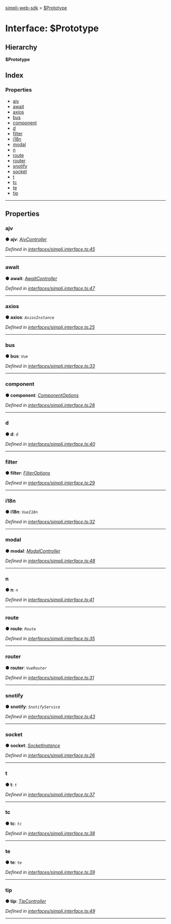 [simpli-web-sdk](../README.md) > [$Prototype](../interfaces/_prototype.md)

# Interface: $Prototype

## Hierarchy

**$Prototype**

## Index

### Properties

* [ajv](_prototype.md#ajv)
* [await](_prototype.md#await)
* [axios](_prototype.md#axios)
* [bus](_prototype.md#bus)
* [component](_prototype.md#component)
* [d](_prototype.md#d)
* [filter](_prototype.md#filter)
* [i18n](_prototype.md#i18n)
* [modal](_prototype.md#modal)
* [n](_prototype.md#n)
* [route](_prototype.md#route)
* [router](_prototype.md#router)
* [snotify](_prototype.md#snotify)
* [socket](_prototype.md#socket)
* [t](_prototype.md#t)
* [tc](_prototype.md#tc)
* [te](_prototype.md#te)
* [tip](_prototype.md#tip)

---

## Properties

<a id="ajv"></a>

###  ajv

**● ajv**: *[AjvController](../classes/ajvcontroller.md)*

*Defined in [interfaces/simpli.interface.ts:45](https://github.com/simplitech/simpli-web-sdk/blob/77f6425/src/interfaces/simpli.interface.ts#L45)*

___
<a id="await"></a>

###  await

**● await**: *[AwaitController](../classes/awaitcontroller.md)*

*Defined in [interfaces/simpli.interface.ts:47](https://github.com/simplitech/simpli-web-sdk/blob/77f6425/src/interfaces/simpli.interface.ts#L47)*

___
<a id="axios"></a>

###  axios

**● axios**: *`AxiosInstance`*

*Defined in [interfaces/simpli.interface.ts:25](https://github.com/simplitech/simpli-web-sdk/blob/77f6425/src/interfaces/simpli.interface.ts#L25)*

___
<a id="bus"></a>

###  bus

**● bus**: *`Vue`*

*Defined in [interfaces/simpli.interface.ts:33](https://github.com/simplitech/simpli-web-sdk/blob/77f6425/src/interfaces/simpli.interface.ts#L33)*

___
<a id="component"></a>

###  component

**● component**: *[ComponentOptions](componentoptions.md)*

*Defined in [interfaces/simpli.interface.ts:28](https://github.com/simplitech/simpli-web-sdk/blob/77f6425/src/interfaces/simpli.interface.ts#L28)*

___
<a id="d"></a>

###  d

**● d**: *`d`*

*Defined in [interfaces/simpli.interface.ts:40](https://github.com/simplitech/simpli-web-sdk/blob/77f6425/src/interfaces/simpli.interface.ts#L40)*

___
<a id="filter"></a>

###  filter

**● filter**: *[FilterOptions](filteroptions.md)*

*Defined in [interfaces/simpli.interface.ts:29](https://github.com/simplitech/simpli-web-sdk/blob/77f6425/src/interfaces/simpli.interface.ts#L29)*

___
<a id="i18n"></a>

###  i18n

**● i18n**: *`VueI18n`*

*Defined in [interfaces/simpli.interface.ts:32](https://github.com/simplitech/simpli-web-sdk/blob/77f6425/src/interfaces/simpli.interface.ts#L32)*

___
<a id="modal"></a>

###  modal

**● modal**: *[ModalController](../classes/modalcontroller.md)*

*Defined in [interfaces/simpli.interface.ts:48](https://github.com/simplitech/simpli-web-sdk/blob/77f6425/src/interfaces/simpli.interface.ts#L48)*

___
<a id="n"></a>

###  n

**● n**: *`n`*

*Defined in [interfaces/simpli.interface.ts:41](https://github.com/simplitech/simpli-web-sdk/blob/77f6425/src/interfaces/simpli.interface.ts#L41)*

___
<a id="route"></a>

###  route

**● route**: *`Route`*

*Defined in [interfaces/simpli.interface.ts:35](https://github.com/simplitech/simpli-web-sdk/blob/77f6425/src/interfaces/simpli.interface.ts#L35)*

___
<a id="router"></a>

###  router

**● router**: *`VueRouter`*

*Defined in [interfaces/simpli.interface.ts:31](https://github.com/simplitech/simpli-web-sdk/blob/77f6425/src/interfaces/simpli.interface.ts#L31)*

___
<a id="snotify"></a>

###  snotify

**● snotify**: *`SnotifyService`*

*Defined in [interfaces/simpli.interface.ts:43](https://github.com/simplitech/simpli-web-sdk/blob/77f6425/src/interfaces/simpli.interface.ts#L43)*

___
<a id="socket"></a>

###  socket

**● socket**: *[SocketInstance](socketinstance.md)*

*Defined in [interfaces/simpli.interface.ts:26](https://github.com/simplitech/simpli-web-sdk/blob/77f6425/src/interfaces/simpli.interface.ts#L26)*

___
<a id="t"></a>

###  t

**● t**: *`t`*

*Defined in [interfaces/simpli.interface.ts:37](https://github.com/simplitech/simpli-web-sdk/blob/77f6425/src/interfaces/simpli.interface.ts#L37)*

___
<a id="tc"></a>

###  tc

**● tc**: *`tc`*

*Defined in [interfaces/simpli.interface.ts:38](https://github.com/simplitech/simpli-web-sdk/blob/77f6425/src/interfaces/simpli.interface.ts#L38)*

___
<a id="te"></a>

###  te

**● te**: *`te`*

*Defined in [interfaces/simpli.interface.ts:39](https://github.com/simplitech/simpli-web-sdk/blob/77f6425/src/interfaces/simpli.interface.ts#L39)*

___
<a id="tip"></a>

###  tip

**● tip**: *[TipController](../classes/tipcontroller.md)*

*Defined in [interfaces/simpli.interface.ts:49](https://github.com/simplitech/simpli-web-sdk/blob/77f6425/src/interfaces/simpli.interface.ts#L49)*

___

